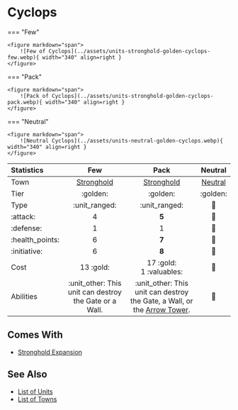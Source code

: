 # Cyclops

=== "Few"

    <figure markdown="span">
        ![Few of Cyclops](../assets/units-stronghold-golden-cyclops-few.webp){ width="340" align=right }
    </figure>

=== "Pack"

    <figure markdown="span">
        ![Pack of Cyclops](../assets/units-stronghold-golden-cyclops-pack.webp){ width="340" align=right }
    </figure>

=== "Neutral"

    <figure markdown="span">
        ![Neutral Cyclops](../assets/units-neutral-golden-cyclops.webp){ width="340" align=right }
    </figure>


| Statistics | Few | Pack | Neutral |
| :--- | :---: | :---: | :---: |
| Town | [Stronghold](../towns/stronghold.md) | [Stronghold](../towns/stronghold.md) | [Neutral](../towns/neutral.md) |
| Tier | :golden: | :golden: | :golden: |
| Type | :unit_ranged: | :unit_ranged: | 🚧 |
| :attack: | 4 | **5** | 🚧 |
| :defense: | 1 | 1 | 🚧 |
| :health_points: | 6 | **7** | 🚧 |
| :initiative: | 6 | **8** | 🚧 |
| Cost | 13 :gold: | 17 :gold:<br>1 :valuables: | 🚧 |
| Abilities | :unit_other: This unit can destroy the Gate or a Wall. | :unit_other: This unit can destroy the Gate, a Wall, or the [Arrow Tower](arrow_tower.md). | 🚧 |


## Comes With

- [Stronghold Expansion](../content.md)


## See Also

- [List of Units](index.md)
- [List of Towns](../towns/index.md)